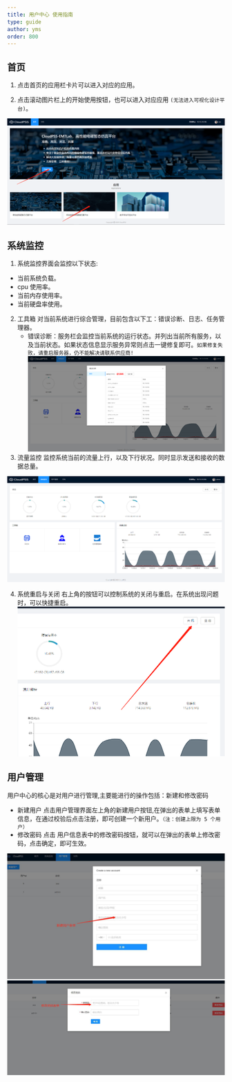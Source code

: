```yaml
---
title: 用户中心 使用指南
type: guide
author: yms
order: 800
---
```

## 首页
1. 点击首页的应用栏卡片可以进入对应的应用。

2. 点击滚动图片栏上的开始使用按钮，也可以进入对应应用 `(无法进入可视化设计平台)`。

![用户中心首页](UserCenter/cm1.png "用户中心首页")
## 系统监控
1. 系统监控界面会监控以下状态:
+ 当前系统负载。
+ cpu 使用率。
+ 当前内存使用率。
+ 当前硬盘率使用。

2. 工具箱
    对当前系统进行综合管理，目前包含以下工：错误诊断、日志、任务管理器。
    + 错误诊断：服务栏会监控当前系统的运行状态。并列出当前所有服务，以及当前状态。如果状态信息显示服务异常则点击一键修复即可。`如果修复失败，请重启服务器，仍不能解决请联系供应商!`
![错误诊断](UserCenter/cm5.png "错误诊断")
3. 流量监控
    监控系统当前的流量上行，以及下行状况。同时显示发送和接收的数据总量。

![系统监控](UserCenter/cm2.png "系统监控")

4. 系统重启与关闭 
   右上角的按钮可以控制系统的关闭与重启。在系统出现问题时，可以快捷重启。
![系统重启](UserCenter/cm6.png "系统重启")
## 用户管理

用户中心的核心是对用户进行管理,主要能进行的操作包括：新建和修改密码  
* 新建用户
    点击用户管理界面左上角的新建用户按钮,在弹出的表单上填写表单信息，在通过校验后点击注册，即可创建一个新用户。`（注：创建上限为 5 个用户）`
* 修改密码
    点击 用户信息表中的修改密码按钮，就可以在弹出的表单上修改密码，点击确定，即可生效。

![新建用户](UserCenter/cm3.png "新建用户")
![修改密码](UserCenter/cm4.png "修改密码")
